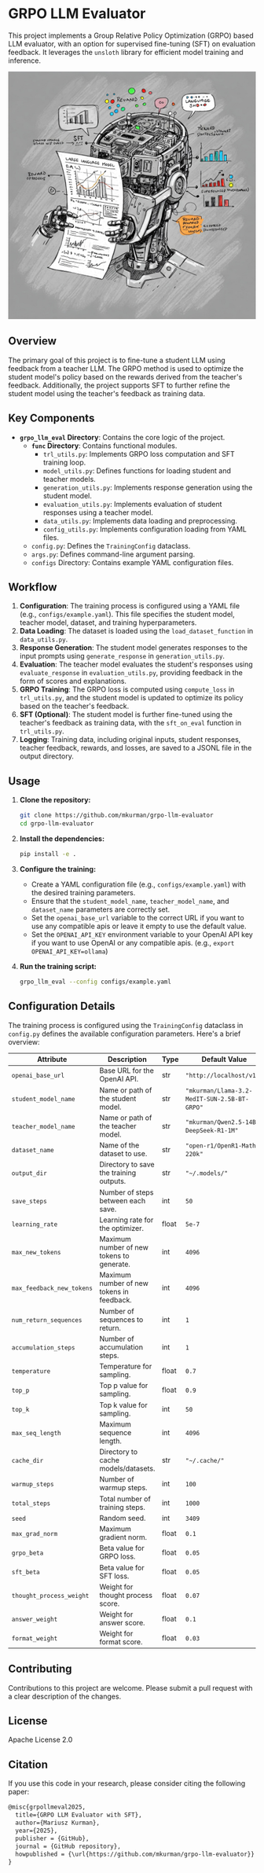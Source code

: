 # GRPO LLM Evaluator

This project implements a Group Relative Policy Optimization (GRPO) based LLM evaluator, with an option for supervised fine-tuning (SFT) on evaluation feedback. It leverages the `unsloth` library for efficient model training and inference.

![GRPO LLM Evaluator @ Imagen 3](image.jpeg)

## Overview

The primary goal of this project is to fine-tune a student LLM using feedback from a teacher LLM. The GRPO method is used to optimize the student model's policy based on the rewards derived from the teacher's feedback. Additionally, the project supports SFT to further refine the student model using the teacher's feedback as training data.

## Key Components

-   **`grpo_llm_eval` Directory**: Contains the core logic of the project.
    -   **`func` Directory**: Contains functional modules.
        -   `trl_utils.py`: Implements GRPO loss computation and SFT training loop.
        -   `model_utils.py`: Defines functions for loading student and teacher models.
        -   `generation_utils.py`: Implements response generation using the student model.
        -   `evaluation_utils.py`: Implements evaluation of student responses using a teacher model.
        -   `data_utils.py`: Implements data loading and preprocessing.
        -   `config_utils.py`: Implements configuration loading from YAML files.
    -   `config.py`: Defines the `TrainingConfig` dataclass.
    -   `args.py`: Defines command-line argument parsing.
    -   `configs` Directory: Contains example YAML configuration files.

## Workflow

1.  **Configuration**: The training process is configured using a YAML file (e.g., `configs/example.yaml`). This file specifies the student model, teacher model, dataset, and training hyperparameters.
2.  **Data Loading**: The dataset is loaded using the `load_dataset_function` in `data_utils.py`.
3.  **Response Generation**: The student model generates responses to the input prompts using `generate_response` in `generation_utils.py`.
4.  **Evaluation**: The teacher model evaluates the student's responses using `evaluate_response` in `evaluation_utils.py`, providing feedback in the form of scores and explanations.
5.  **GRPO Training**: The GRPO loss is computed using `compute_loss` in `trl_utils.py`, and the student model is updated to optimize its policy based on the teacher's feedback.
6.  **SFT (Optional)**: The student model is further fine-tuned using the teacher's feedback as training data, with the `sft_on_eval` function in `trl_utils.py`.
7.  **Logging**: Training data, including original inputs, student responses, teacher feedback, rewards, and losses, are saved to a JSONL file in the output directory.

## Usage

1.  **Clone the repository:**

    ```bash
    git clone https://github.com/mkurman/grpo-llm-evaluator
    cd grpo-llm-evaluator
    ```

2.  **Install the dependencies:**

    ```bash
    pip install -e .
    ```

3.  **Configure the training:**
    -   Create a YAML configuration file (e.g., `configs/example.yaml`) with the desired training parameters.
    -   Ensure that the `student_model_name`, `teacher_model_name`, and `dataset_name` parameters are correctly set.
    -   Set the `openai_base_url` variable to the correct URL if you want to use any compatible apis or leave it empty to use the default value.
    -   Set the `OPENAI_API_KEY` environment variable to your OpenAI API key if you want to use OpenAI or any compatible apis. (e.g., `export OPENAI_API_KEY=ollama`)

4.  **Run the training script:**

    ```bash
    grpo_llm_eval --config configs/example.yaml
    ```

## Configuration Details

The training process is configured using the `TrainingConfig` dataclass in `config.py` defines the available configuration parameters. Here's a brief overview:

| Attribute             | Description                               | Type    | Default Value                      |
| --------------------- | ----------------------------------------- | ------- | ---------------------------------- |
| `openai_base_url`     | Base URL for the OpenAI API.              | str     | `"http://localhost/v1/"`           |
| `student_model_name`  | Name or path of the student model.        | str     | `"mkurman/Llama-3.2-MedIT-SUN-2.5B-BT-GRPO"` |
| `teacher_model_name`  | Name or path of the teacher model.        | str     | `"mkurman/Qwen2.5-14B-DeepSeek-R1-1M"` |
| `dataset_name`        | Name of the dataset to use.               | str     | `"open-r1/OpenR1-Math-220k"`      |
| `output_dir`          | Directory to save the training outputs.   | str     | `"~/.models/"`                     |
| `save_steps`          | Number of steps between each save.        | int     | `50`                               |
| `learning_rate`       | Learning rate for the optimizer.          | float   | `5e-7`                             |
| `max_new_tokens`      | Maximum number of new tokens to generate. | int     | `4096`                             |
| `max_feedback_new_tokens`| Maximum number of new tokens in feedback. | int     | `4096`                             |
| `num_return_sequences`| Number of sequences to return.            | int     | `1`                                |
| `accumulation_steps`  | Number of accumulation steps.             | int     | `1`                                |
| `temperature`         | Temperature for sampling.                 | float   | `0.7`                              |
| `top_p`               | Top p value for sampling.                 | float   | `0.9`                              |
| `top_k`               | Top k value for sampling.                 | int     | `50`                               |
| `max_seq_length`      | Maximum sequence length.                  | int     | `4096`                             |
| `cache_dir`           | Directory to cache models/datasets.       | str     | `"~/.cache/"`                      |
| `warmup_steps`        | Number of warmup steps.                   | int     | `100`                              |
| `total_steps`         | Total number of training steps.           | int     | `1000`                             |
| `seed`                | Random seed.                              | int     | `3409`                             |
| `max_grad_norm`       | Maximum gradient norm.                      | float   | `0.1`                              |
| `grpo_beta`           | Beta value for GRPO loss.                 | float   | `0.05`                             |
| `sft_beta`            | Beta value for SFT loss.                  | float   | `0.05`                             |
| `thought_process_weight`| Weight for thought process score.       | float   | `0.07`                             |
| `answer_weight`       | Weight for answer score.                  | float   | `0.1`                              |
| `format_weight`         | Weight for format score.                  | float   | `0.03`                             |

## Contributing

Contributions to this project are welcome. Please submit a pull request with a clear description of the changes.

## License
Apache License 2.0

## Citation
If you use this code in your research, please consider citing the following paper:

```
@misc{grpollmeval2025,
  title={GRPO LLM Evaluator with SFT},
  author={Mariusz Kurman},
  year={2025},
  publisher = {GitHub},
  journal = {GitHub repository},
  howpublished = {\url{https://github.com/mkurman/grpo-llm-evaluator}}
}
```

